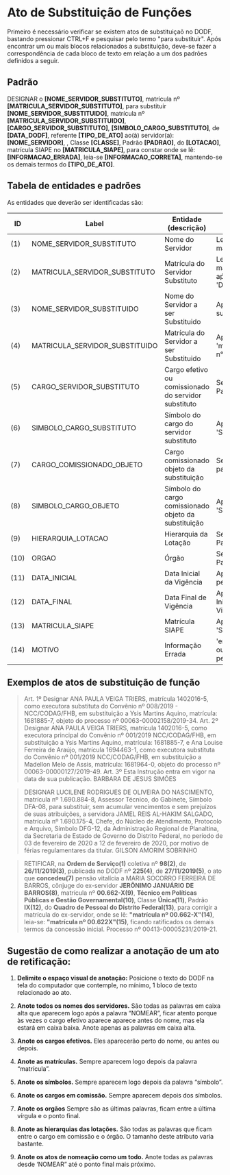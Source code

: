 # Ato de Substituição de Funções

Primeiro é necessário verificar se existem atos de substituiçaõ no DODF, bastando pressionar CTRL+F e pesquisar pelo termo "para substituir". Após encontrar um ou mais blocos relacionados a substituição, deve-se fazer a correspondência de cada bloco de texto em relação a um dos padrões definidos a seguir.

## Padrão

DESIGNAR o **[NOME_SERVIDOR_SUBSTITUTO]**, matrícula nº **[MATRICULA_SERVIDOR_SUBSTITUTO]**, para substituir **[NOME_SERVIDOR_SUBSTITUIDO]**, matrícula nº **[MATRICULA_SERVIDOR_SUBSTITUIDO]**, **[CARGO_SERVIDOR_SUBSTITUTO]**, **[SIMBOLO_CARGO_SUBSTITUTO]**, de **[DATA_DODF]**, referente **[TIPO_DE_ATO]** ao(à) servidor(a): **[NOME_SERVIDOR]**,  , Classe **[CLASSE]**, Padrão **[PADRAO]**, do **[LOTACAO]**, matrícula SIAPE no **[MATRICULA_SIAPE]**, para constar onde se lê: **[INFORMACAO_ERRADA]**, leia-se **[INFORMACAO_CORRETA]**, mantendo-se os demais termos do **[TIPO_DE_ATO]**.

## Tabela de entidades e padrões

As entidades que deverão ser identificadas são:
 
ID | Label | Entidade (descrição)  | Padrão  | Obrigatoriedade
------- | ------- | ------- | ------- | -------
(1) | NOME_SERVIDOR_SUBSTITUTO | Nome do Servidor | Letras maiúsculas | (obrigatório)
(2) | MATRICULA_SERVIDOR_SUBSTITUTO | Matrícula do Servidor Substituto | Letras maiúsculas aṕos 'DESIGNAR' | (obrigatório)
(3) | NOME_SERVIDOR_SUBSTITUIDO | Nome do Servidor a ser Substituido | Após 'para substituir' | (obrigatório)
(4) | MATRICULA_SERVIDOR_SUBSTITUIDO | Matrícula do Servidor a ser Substituido | Após 'matrícula n°' | (não obrigatório)
(5) | CARGO_SERVIDOR_SUBSTITUTO | Cargo efetivo ou comissionado do servidor substituto | Sem Padrão | (não obrigatório)
(6) | SIMBOLO_CARGO_SUBSTITUTO | Símbolo do cargo do servidor substituto | Após 'Símbolo' | (não obrigatório)
(7) | CARGO_COMISSIONADO_OBJETO | Cargo comissionado objeto da substituição |	Sem padrão | (não obrigatório)
(8) | SIMBOLO_CARGO_OBJETO | Símbolo do cargo comissionado objeto da substituição |	Após 'Símbolo' | (não obrigatório)
(9) | HIERARQUIA_LOTACAO | Hierarquia da Lotação|	Sem Padrão | (não obrigatório)
(10) | ORGAO | Órgão |	Sem Padrão | (obrigatório)
(11) | DATA_INICIAL | Data Inicial da Vigência |	Após 'no período de' | (não obrigatório)
(12) | DATA_FINAL | Data Final de Vigência |	Após Data Inicial da Vigência| (não obrigatório)
(13) | MATRICULA_SIAPE | Matrícula SIAPE |	Após 'SIAPE' | (não obrigatório)
(14) | MOTIVO | Informação Errada |	'em virtude ou a pedido' | (não obrigatório)
  
## Exemplos de atos de substituição de função

> Art. 1º Designar ANA PAULA VEIGA TRIERS, matrícula 1402016-5, como executora substituta do Convênio nº 008/2019 - NCC/CODAG/FHB, em substituição a Ysis Martins Aquino, matrícula: 1681885-7, objeto do processo nº 00063-00002158/2019-34. Art. 2º Designar ANA PAULA VEIGA TRIERS, matrícula 1402016-5, como executora principal do Convênio nº 001/2019 NCC/CODAG/FHB, em substituição a Ysis Martins Aquino, matrícula: 1681885-7, e Ana Louise Ferreira de Araújo, matrícula 1694463-1, como executora substituta do Convênio nº 001/2019 NCC/CODAG/FHB, em substituição a Madellon Melo de Assis, matrícula: 1681964-0, objeto do processo nº 00063-00000127/2019-49. Art. 3º Esta Instrução entra em vigor na data de sua publicação. BARBARA DE JESUS SIMÕES

> DESIGNAR LUCILENE RODRIGUES DE OLIVEIRA DO NASCIMENTO, matrícula nº 1.690.884-8, Assessor Técnico, do Gabinete, Símbolo DFA-08, para substituir, sem acumular vencimentos e sem prejuízos de suas atribuições, a servidora JAMEL REIS AL-HAKIM SALGADO, matrícula nº 1.690.175-4, Chefe, do Núcleo de Atendimento, Protocolo e Arquivo, Símbolo DFG-12, da Administração Regional de Planaltina, da Secretaria de Estado de Governo do Distrito Federal, no período de 03 de fevereiro de 2020 a 12 de fevereiro de 2020, por motivo de férias regulamentares da titular. GILSON AMORIM SOBRINHO
 
> RETIFICAR, na **Ordem de Serviço(1)** coletiva nº **98(2)**, de **26/11/2019(3)**, publicada no DODF nº **225(4)**, de **27/11/2019(5)**, o ato que **concedeu(7)** pensão vitalícia a MARIA SOCORRO FERREIRA DE BARROS, cônjuge do ex-servidor **JERÔNIMO JANUÁRIO DE BARROS(8)**, matrícula nº **00.662-X(9)**, **Técnico em Políticas Públicas e Gestão Governamental(10)**, Classe **Única(11)**, Padrão **IX(12)**, do **Quadro de Pessoal do Distrito Federal(13)**, para corrigir a matrícula do ex-servidor, onde se lê: **"matrícula nº 00.662-X"(14)**, leia-se: **"matrícula nº 00.622X"(15)**, ficando ratificados os demais termos da concessão inicial. Processo nº 00413-00005231/2019-21.

## Sugestão de como realizar a anotação de um ato de retificação:

1. **Delimite o espaço visual de anotação:** Posicione o texto do DODF na tela do computador que contemple, no mínimo, 1 bloco de texto relacionado ao ato.

2. **Anote todos os nomes dos servidores.** São todas as palavras em caixa alta que aparecem logo após a palavra “NOMEAR”, ficar atento porque às vezes o cargo efetivo aparece aparece antes do nome, mas ela estará em caixa baixa. Anote apenas as palavras em caixa alta.

3. **Anote os cargos efetivos.** Eles aparecerão perto do nome, ou antes ou depois.

4. **Anote as matrículas.** Sempre aparecem logo depois da palavra “matrícula”.

5. **Anote os símbolos.** Sempre aparecem logo depois da palavra “símbolo”.

6. **Anote os cargos em comissão.** Sempre aparecem depois dos símbolos.

7. **Anote os orgãos** Sempre são as últimas palavras, ficam entre a última vírgula e o ponto final.

8. **Anote as hierarquias das lotações.** São todas as palavras que ficam entre o cargo em comissão e o órgão. O tamanho deste atributo varia bastante.  

9. **Anote os atos de nomeação como um todo.** Anote todas as palavras desde ‘NOMEAR” até o ponto final mais próximo.
